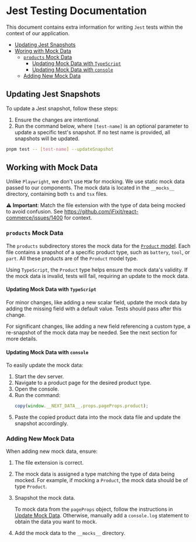 # Jest Testing Documentation

This document contains extra information for writing `Jest` tests within the context of our application.

-  [Updating Jest Snapshots](#updating-jest-snapshots)
-  [Woring with Mock Data](#woring-with-mock-data)
   -  [`products` Mock Data](#products-mock-data)
      -  [Updating Mock Data with `TypeScript`](#updating-mock-data-with-typescript)
      -  [Updating Mock Data with `console`](#updating-mock-data-with-console)
   -  [Adding New Mock Data](#adding-new-mock-data)

## Updating Jest Snapshots

To update a Jest snapshot, follow these steps:

1. Ensure the changes are intentional.
2. Run the command below, where `[test-name]` is an optional parameter to update a specific test's snapshot. If no test name is provided, all snapshots will be updated.

```sh
pnpm test -- [test-name] --updateSnapshot
```

## Working with Mock Data

Unlike `Playwright`, we don't use `MSW` for mocking. We use static mock data passed to our components. The mock data is located in the `__mocks__` directory, containing both `ts` and `tsx` files.

⚠ **Important**: Match the file extension with the type of data being mocked to avoid confusion. See https://github.com/iFixit/react-commerce/issues/1400 for context.

### `products` Mock Data

The `products` subdirectory stores the mock data for the [`Product` model](../../models/product/index.ts#L55). Each file contains a snapshot of a specific product type, such as `battery`, `tool`, or `part`. All these products are of the `Product` model type.

Using `TypeScript`, the `Product` type helps ensure the mock data's validity. If the mock data is invalid, tests will fail, requiring an update to the mock data.

#### Updating Mock Data with `TypeScript`

For minor changes, like adding a new scalar field, update the mock data by adding the missing field with a default value. Tests should pass after this change.

For significant changes, like adding a new field referencing a custom type, a re-snapshot of the mock data may be needed. See the next section for more details.

#### Updating Mock Data with `console`

To easily update the mock data:

1. Start the dev server.
2. Navigate to a product page for the desired product type.
3. Open the console.
4. Run the command:
   ```js
   copy(window.__NEXT_DATA__.props.pageProps.product);
   ```
5. Paste the copied product data into the mock data file and update the snapshot accordingly.

### Adding New Mock Data

When adding new mock data, ensure:

1. The file extension is correct.
2. The mock data is assigned a type matching the type of data being mocked. For example, if mocking a `Product`, the mock data should be of type `Product`.
3. Snapshot the mock data.

   To mock data from the `pageProps` object, follow the instructions in [Update Mock Data](#using-console-to-update-mock-data). Otherwise, manually add a `console.log` statement to obtain the data you want to mock.

4. Add the mock data to the `__mocks__` directory.
